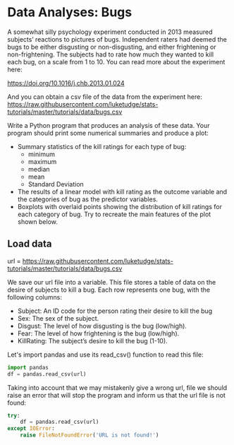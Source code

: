 # Data Analyses: Bugs

A somewhat silly psychology experiment conducted in 2013 measured subjects’ reactions to
pictures of bugs. Independent raters had deemed the bugs to be either disgusting or non-disgusting,
and either frightening or non-frightening. The subjects had to rate how much they wanted to kill
each bug, on a scale from 1 to 10. You can read more about the experiment here:

https://doi.org/10.1016/j.chb.2013.01.024

And you can obtain a csv file of the data from the experiment here:
https://raw.githubusercontent.com/luketudge/stats-tutorials/master/tutorials/data/bugs.csv

Write a Python program that produces an analysis of these data. Your program should print some
numerical summaries and produce a plot:
- Summary statistics of the kill ratings for each type of bug:
  - minimum
  - maximum
  - median
  - mean
  - Standard Deviation
- The results of a linear model with kill rating as the outcome variable and the categories of
bug as the predictor variables.
- Boxplots with overlaid points showing the distribution of kill ratings for each category of
bug. Try to recreate the main features of the plot shown below.

## Load data

url = https://raw.githubusercontent.com/luketudge/stats-tutorials/master/tutorials/data/bugs.csv

We save our url file into a variable. This file stores a table of data on the desire of subjects to kill a bug. Each row represents one bug, with the following columns:
- Subject: An ID code for the person rating their desire to kill the bug
- Sex: The sex of the subject.
- Disgust: The level of how disgusting is the bug (low/high).
- Fear: The level of how frightening is the bug (low/high).
- KillRating: The subject’s desire to kill the bug (1-10).

Let's import pandas and use its read_csv() function to read this file:
```python
import pandas
df = pandas.read_csv(url)
```
Taking into account that we may mistakenly give a wrong url, file we should raise an error that will stop the program and inform us that the url file is not found:
```python
try:
    df = pandas.read_csv(url)
except IOError:
    raise FileNotFoundError('URL is not found!')
```
